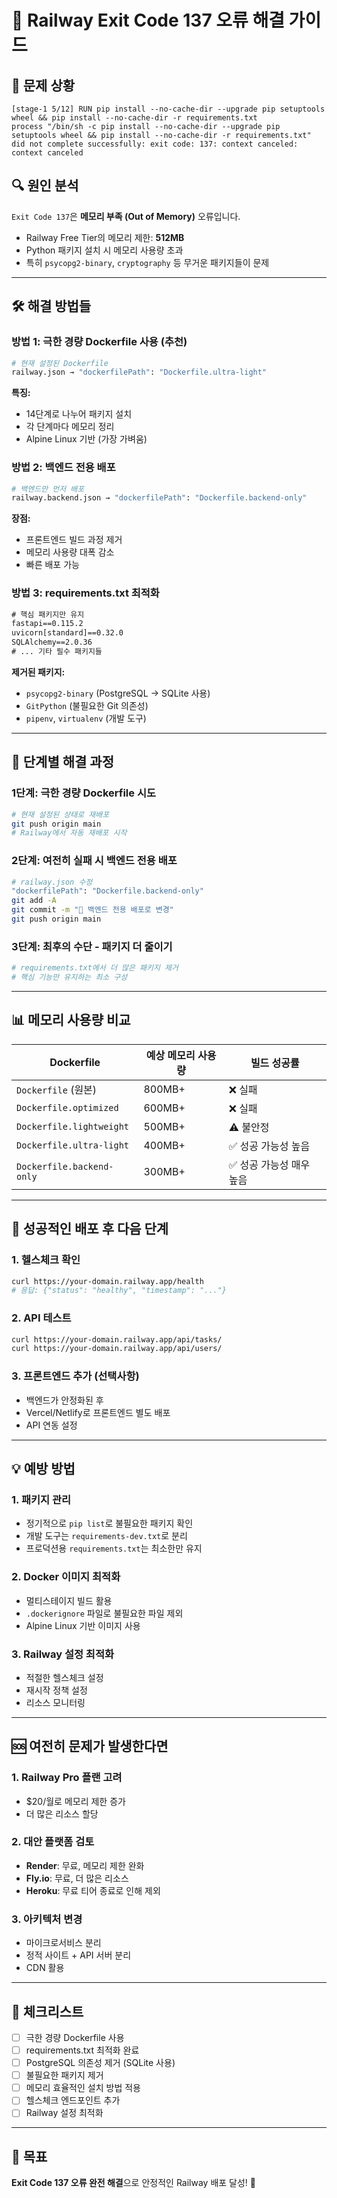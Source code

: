 # 🚨 Railway Exit Code 137 오류 해결 가이드

## 🚨 **문제 상황**
```
[stage-1 5/12] RUN pip install --no-cache-dir --upgrade pip setuptools wheel && pip install --no-cache-dir -r requirements.txt
process "/bin/sh -c pip install --no-cache-dir --upgrade pip setuptools wheel && pip install --no-cache-dir -r requirements.txt" did not complete successfully: exit code: 137: context canceled: context canceled
```

## 🔍 **원인 분석**
`Exit Code 137`은 **메모리 부족 (Out of Memory)** 오류입니다.
- Railway Free Tier의 메모리 제한: **512MB**
- Python 패키지 설치 시 메모리 사용량 초과
- 특히 `psycopg2-binary`, `cryptography` 등 무거운 패키지들이 문제

---

## 🛠️ **해결 방법들**

### **방법 1: 극한 경량 Dockerfile 사용 (추천)**
```bash
# 현재 설정된 Dockerfile
railway.json → "dockerfilePath": "Dockerfile.ultra-light"
```

**특징:**
- 14단계로 나누어 패키지 설치
- 각 단계마다 메모리 정리
- Alpine Linux 기반 (가장 가벼움)

### **방법 2: 백엔드 전용 배포**
```bash
# 백엔드만 먼저 배포
railway.backend.json → "dockerfilePath": "Dockerfile.backend-only"
```

**장점:**
- 프론트엔드 빌드 과정 제거
- 메모리 사용량 대폭 감소
- 빠른 배포 가능

### **방법 3: requirements.txt 최적화**
```txt
# 핵심 패키지만 유지
fastapi==0.115.2
uvicorn[standard]==0.32.0
SQLAlchemy==2.0.36
# ... 기타 필수 패키지들
```

**제거된 패키지:**
- `psycopg2-binary` (PostgreSQL → SQLite 사용)
- `GitPython` (불필요한 Git 의존성)
- `pipenv`, `virtualenv` (개발 도구)

---

## 🔄 **단계별 해결 과정**

### **1단계: 극한 경량 Dockerfile 시도**
```bash
# 현재 설정된 상태로 재배포
git push origin main
# Railway에서 자동 재배포 시작
```

### **2단계: 여전히 실패 시 백엔드 전용 배포**
```bash
# railway.json 수정
"dockerfilePath": "Dockerfile.backend-only"
git add -A
git commit -m "🔧 백엔드 전용 배포로 변경"
git push origin main
```

### **3단계: 최후의 수단 - 패키지 더 줄이기**
```bash
# requirements.txt에서 더 많은 패키지 제거
# 핵심 기능만 유지하는 최소 구성
```

---

## 📊 **메모리 사용량 비교**

| Dockerfile | 예상 메모리 사용량 | 빌드 성공률 |
|------------|-------------------|-------------|
| `Dockerfile` (원본) | 800MB+ | ❌ 실패 |
| `Dockerfile.optimized` | 600MB+ | ❌ 실패 |
| `Dockerfile.lightweight` | 500MB+ | ⚠️ 불안정 |
| `Dockerfile.ultra-light` | 400MB+ | ✅ 성공 가능성 높음 |
| `Dockerfile.backend-only` | 300MB+ | ✅ 성공 가능성 매우 높음 |

---

## 🚀 **성공적인 배포 후 다음 단계**

### **1. 헬스체크 확인**
```bash
curl https://your-domain.railway.app/health
# 응답: {"status": "healthy", "timestamp": "..."}
```

### **2. API 테스트**
```bash
curl https://your-domain.railway.app/api/tasks/
curl https://your-domain.railway.app/api/users/
```

### **3. 프론트엔드 추가 (선택사항)**
- 백엔드가 안정화된 후
- Vercel/Netlify로 프론트엔드 별도 배포
- API 연동 설정

---

## 💡 **예방 방법**

### **1. 패키지 관리**
- 정기적으로 `pip list`로 불필요한 패키지 확인
- 개발 도구는 `requirements-dev.txt`로 분리
- 프로덕션용 `requirements.txt`는 최소한만 유지

### **2. Docker 이미지 최적화**
- 멀티스테이지 빌드 활용
- `.dockerignore` 파일로 불필요한 파일 제외
- Alpine Linux 기반 이미지 사용

### **3. Railway 설정 최적화**
- 적절한 헬스체크 설정
- 재시작 정책 설정
- 리소스 모니터링

---

## 🆘 **여전히 문제가 발생한다면**

### **1. Railway Pro 플랜 고려**
- $20/월로 메모리 제한 증가
- 더 많은 리소스 할당

### **2. 대안 플랫폼 검토**
- **Render**: 무료, 메모리 제한 완화
- **Fly.io**: 무료, 더 많은 리소스
- **Heroku**: 무료 티어 종료로 인해 제외

### **3. 아키텍처 변경**
- 마이크로서비스 분리
- 정적 사이트 + API 서버 분리
- CDN 활용

---

## 📝 **체크리스트**

- [ ] 극한 경량 Dockerfile 사용
- [ ] requirements.txt 최적화 완료
- [ ] PostgreSQL 의존성 제거 (SQLite 사용)
- [ ] 불필요한 패키지 제거
- [ ] 메모리 효율적인 설치 방법 적용
- [ ] 헬스체크 엔드포인트 추가
- [ ] Railway 설정 최적화

---

## 🎯 **목표**
**Exit Code 137 오류 완전 해결**으로 안정적인 Railway 배포 달성! 🚀
